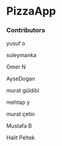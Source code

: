 
# PizzaApp

### Contributors

yusuf o

suleymanka

Omer N

AyseDogan

murat güldibi

mehtap y

murat çetin

Mustafa B

Halit Peltek

